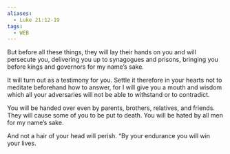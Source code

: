 ```yaml
---
aliases:
  - Luke 21:12-19
tags:
  - WEB
---
```

But before all these things, they will lay their hands on you and will persecute you, delivering you up to synagogues and prisons, bringing you before kings and governors for my name’s sake.

It will turn out as a testimony for you. Settle it therefore in your hearts not to meditate beforehand how to answer, for I will give you a mouth and wisdom which all your adversaries will not be able to withstand or to contradict.

You will be handed over even by parents, brothers, relatives, and friends. They will cause some of you to be put to death. You will be hated by all men for my name’s sake.

And not a hair of your head will perish. “By your endurance you will win your lives.
